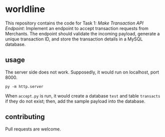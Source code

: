 # worldline

This repository contains the code for Task 1: *Make Transaction API Endpoint*: Implement an endpoint to accept transaction requests from Merchants. The endpoint should validate the incoming payload, generate a unique transaction ID, and store the transaction details in a MySQL database.

## usage
The server side does not work. Supposedly, it would run on localhost, port 8000.
```
py -m http.server
```
When `accept.py` is run, it would create a database `test` and table `transacts` if they do not exist; then, add the sample payload into the database.

## contributing

Pull requests are welcome. 